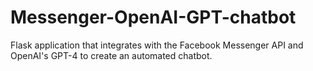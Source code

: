 # Messenger-OpenAI-GPT-chatbot
Flask application that integrates with the Facebook Messenger API and OpenAI's GPT-4 to create an automated chatbot.
